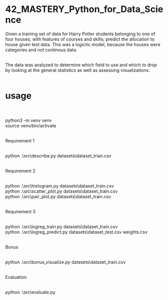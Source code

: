 # 42_MASTERY_Python_for_Data_Science


Given a training set of data for Harry Potter students belonging to one of four houses; with features of courses and skills; predict the allocation to house given test data.
This was a logictic model, because the houses were categories and not continous data. <br><br>

The data was analyzed to determine which field to use and which to drop by looking at the general statistics as well as assessing visualizations. <br><br>

# usage


<br><br>
python3 -m venv venv <br>
source venv/bin/activate <br><br>


Requirement 1 <br><br>

python .\src\describe.py datasets\dataset_trian.csv<br><br>


Requirement 2<br><br>

python .\src\histogram.py datasets\dataset_train.csv <br>
python .\src\scatter_plot.py datasets\dataset_train.csv <br>
python .\src\pair_plot.py datasets\dataset_train.csv <br><br>

Requirement 3 <br><br>

python .\src\logreg_train.py datasets\dataset_train.csv <br>
python .\src\logreg_predict.py datasets\dataset_test.csv weights.csv <br><br>


Bonus <br><br> 

python .\src\bonus_visualize.py datasets\dataset_train.csv <br><br>


Evaluation <br><br>

python .\src\evaluate.py
